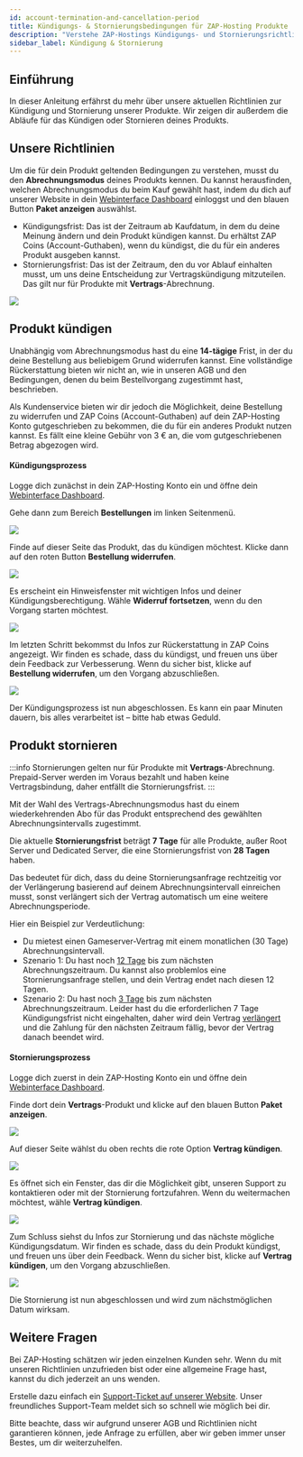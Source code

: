 ```yaml
---
id: account-termination-and-cancellation-period
title: Kündigungs- & Stornierungsbedingungen für ZAP-Hosting Produkte
description: "Verstehe ZAP-Hostings Kündigungs- und Stornierungsrichtlinien, um dein Produkt effektiv zu verwalten und Guthaben auf deinem Account zu erhalten → Jetzt mehr erfahren"
sidebar_label: Kündigung & Stornierung
---
```


## Einführung

In dieser Anleitung erfährst du mehr über unsere aktuellen Richtlinien zur Kündigung und Stornierung unserer Produkte. Wir zeigen dir außerdem die Abläufe für das Kündigen oder Stornieren deines Produkts.

## Unsere Richtlinien

Um die für dein Produkt geltenden Bedingungen zu verstehen, musst du den **Abrechnungsmodus** deines Produkts kennen. Du kannst herausfinden, welchen Abrechnungsmodus du beim Kauf gewählt hast, indem du dich auf unserer Website in dein [Webinterface Dashboard](https://zap-hosting.com/en/customer/) einloggst und den blauen Button **Paket anzeigen** auswählst.

- Kündigungsfrist: Das ist der Zeitraum ab Kaufdatum, in dem du deine Meinung ändern und dein Produkt kündigen kannst. Du erhältst ZAP Coins (Account-Guthaben), wenn du kündigst, die du für ein anderes Produkt ausgeben kannst.
- Stornierungsfrist: Das ist der Zeitraum, den du vor Ablauf einhalten musst, um uns deine Entscheidung zur Vertragskündigung mitzuteilen. Das gilt nur für Produkte mit **Vertrags**-Abrechnung.

![](https://screensaver01.zap-hosting.com/index.php/s/DwktektyCP4jfLM/preview)

## Produkt kündigen

Unabhängig vom Abrechnungsmodus hast du eine **14-tägige** Frist, in der du deine Bestellung aus beliebigem Grund widerrufen kannst. Eine vollständige Rückerstattung bieten wir nicht an, wie in unseren AGB und den Bedingungen, denen du beim Bestellvorgang zugestimmt hast, beschrieben.

Als Kundenservice bieten wir dir jedoch die Möglichkeit, deine Bestellung zu widerrufen und ZAP Coins (Account-Guthaben) auf dein ZAP-Hosting Konto gutgeschrieben zu bekommen, die du für ein anderes Produkt nutzen kannst. Es fällt eine kleine Gebühr von 3 € an, die vom gutgeschriebenen Betrag abgezogen wird.

#### Kündigungsprozess

Logge dich zunächst in dein ZAP-Hosting Konto ein und öffne dein [Webinterface Dashboard](https://zap-hosting.com/en/customer/).

Gehe dann zum Bereich **Bestellungen** im linken Seitenmenü.

![](https://screensaver01.zap-hosting.com/index.php/s/TYJ5oGkDMyb6XQD/preview)

Finde auf dieser Seite das Produkt, das du kündigen möchtest. Klicke dann auf den roten Button **Bestellung widerrufen**.

![](https://screensaver01.zap-hosting.com/index.php/s/2QEABQLPMWxy28q/preview)

Es erscheint ein Hinweisfenster mit wichtigen Infos und deiner Kündigungsberechtigung. Wähle **Widerruf fortsetzen**, wenn du den Vorgang starten möchtest.

![](https://screensaver01.zap-hosting.com/index.php/s/8nB5LWn6xibnFf6/preview)

Im letzten Schritt bekommst du Infos zur Rückerstattung in ZAP Coins angezeigt. Wir finden es schade, dass du kündigst, und freuen uns über dein Feedback zur Verbesserung. Wenn du sicher bist, klicke auf **Bestellung widerrufen**, um den Vorgang abzuschließen.

![](https://screensaver01.zap-hosting.com/index.php/s/SYmz97Pc65qSbW8/preview)

Der Kündigungsprozess ist nun abgeschlossen. Es kann ein paar Minuten dauern, bis alles verarbeitet ist – bitte hab etwas Geduld.

## Produkt stornieren

:::info
Stornierungen gelten nur für Produkte mit **Vertrags**-Abrechnung. Prepaid-Server werden im Voraus bezahlt und haben keine Vertragsbindung, daher entfällt die Stornierungsfrist.
:::

Mit der Wahl des Vertrags-Abrechnungsmodus hast du einem wiederkehrenden Abo für das Produkt entsprechend des gewählten Abrechnungsintervalls zugestimmt.

Die aktuelle **Stornierungsfrist** beträgt **7 Tage** für alle Produkte, außer Root Server und Dedicated Server, die eine Stornierungsfrist von **28 Tagen** haben.

Das bedeutet für dich, dass du deine Stornierungsanfrage rechtzeitig vor der Verlängerung basierend auf deinem Abrechnungsintervall einreichen musst, sonst verlängert sich der Vertrag automatisch um eine weitere Abrechnungsperiode.

Hier ein Beispiel zur Verdeutlichung:

- Du mietest einen Gameserver-Vertrag mit einem monatlichen (30 Tage) Abrechnungsintervall.
- Szenario 1: Du hast noch <u>12 Tage</u> bis zum nächsten Abrechnungszeitraum. Du kannst also problemlos eine Stornierungsanfrage stellen, und dein Vertrag endet nach diesen 12 Tagen.
- Szenario 2: Du hast noch <u>3 Tage</u> bis zum nächsten Abrechnungszeitraum. Leider hast du die erforderlichen 7 Tage Kündigungsfrist nicht eingehalten, daher wird dein Vertrag <u>verlängert</u> und die Zahlung für den nächsten Zeitraum fällig, bevor der Vertrag danach beendet wird.

#### Stornierungsprozess

Logge dich zuerst in dein ZAP-Hosting Konto ein und öffne dein [Webinterface Dashboard](https://zap-hosting.com/en/customer/).

Finde dort dein **Vertrags**-Produkt und klicke auf den blauen Button **Paket anzeigen**.

![](https://screensaver01.zap-hosting.com/index.php/s/Ep7QPaLiwJSS82N/preview)

Auf dieser Seite wählst du oben rechts die rote Option **Vertrag kündigen**.

![](https://screensaver01.zap-hosting.com/index.php/s/cTwq7FD6pZzRyBb/preview)

Es öffnet sich ein Fenster, das dir die Möglichkeit gibt, unseren Support zu kontaktieren oder mit der Stornierung fortzufahren. Wenn du weitermachen möchtest, wähle **Vertrag kündigen**.

![](https://screensaver01.zap-hosting.com/index.php/s/WqWsCLw9x9jP6Xe/preview)

Zum Schluss siehst du Infos zur Stornierung und das nächste mögliche Kündigungsdatum. Wir finden es schade, dass du dein Produkt kündigst, und freuen uns über dein Feedback. Wenn du sicher bist, klicke auf **Vertrag kündigen**, um den Vorgang abzuschließen.

![](https://screensaver01.zap-hosting.com/index.php/s/DE9tFcJNZTHdR96/preview)

Die Stornierung ist nun abgeschlossen und wird zum nächstmöglichen Datum wirksam.

## Weitere Fragen

Bei ZAP-Hosting schätzen wir jeden einzelnen Kunden sehr. Wenn du mit unseren Richtlinien unzufrieden bist oder eine allgemeine Frage hast, kannst du dich jederzeit an uns wenden.

Erstelle dazu einfach ein [Support-Ticket auf unserer Website](https://zap-hosting.com/en/customer/support/). Unser freundliches Support-Team meldet sich so schnell wie möglich bei dir.

Bitte beachte, dass wir aufgrund unserer AGB und Richtlinien nicht garantieren können, jede Anfrage zu erfüllen, aber wir geben immer unser Bestes, um dir weiterzuhelfen.